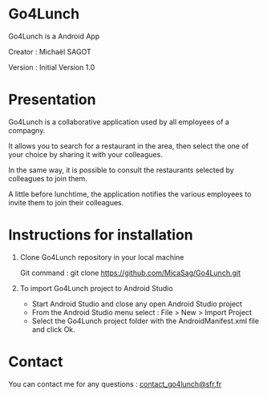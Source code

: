 # Go4Lunch

Go4Lunch is a Android App

Creator : Michaël SAGOT 

Version : Initial Version 1.0 


# Presentation


Go4Lunch is a collaborative application used by all employees of a compagny.

It allows you to search for a restaurant in the area, then select the one of your choice by sharing it with your colleagues.
 
In the same way, it is possible to consult the restaurants selected by colleagues to join them.

A little before lunchtime, the application notifies the various employees to invite them to join their colleagues.


# Instructions for installation


1. Clone Go4Lunch repository in your local machine

    Git command : git clone https://github.com/MicaSag/Go4Lunch.git


2. To import Go4Lunch project to Android Studio 

	* Start Android Studio and close any open Android Studio project
	* From the Android Studio menu select : File > New > Import Project
	* Select the Go4Lunch project folder with the AndroidManifest.xml file and click Ok. 



# Contact

You can contact me for any questions : contact_go4lunch@sfr.fr
